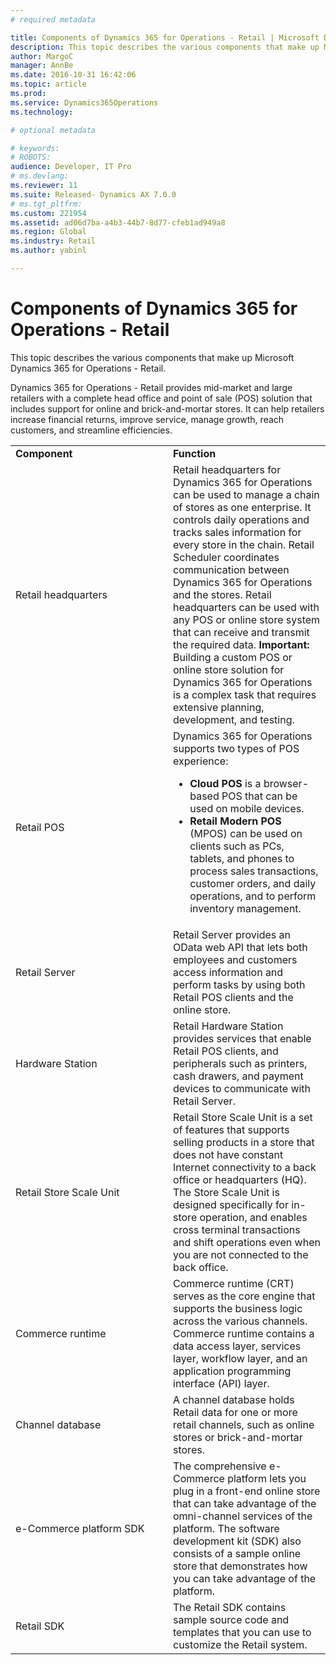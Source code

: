 ```yaml
---
# required metadata

title: Components of Dynamics 365 for Operations - Retail | Microsoft Docs
description: This topic describes the various components that make up Microsoft Dynamics 365 for Operations - Retail.
author: MargoC
manager: AnnBe
ms.date: 2016-10-31 16:42:06
ms.topic: article
ms.prod: 
ms.service: Dynamics365Operations
ms.technology: 

# optional metadata

# keywords: 
# ROBOTS: 
audience: Developer, IT Pro
# ms.devlang: 
ms.reviewer: 11
ms.suite: Released- Dynamics AX 7.0.0
# ms.tgt_pltfrm: 
ms.custom: 221954
ms.assetid: ad06d7ba-a4b3-44b7-8d77-cfeb1ad949a8
ms.region: Global
ms.industry: Retail
ms.author: yabinl

---
```


# Components of Dynamics 365 for Operations - Retail

This topic describes the various components that make up Microsoft Dynamics 365 for Operations - Retail.

Dynamics 365 for Operations - Retail provides mid-market and large retailers with a complete head office and point of sale (POS) solution that includes support for online and brick-and-mortar stores. It can help retailers increase financial returns, improve service, manage growth, reach customers, and streamline efficiencies.
<table>
<colgroup>
<col width="50%" />
<col width="50%" />
</colgroup>
<tbody>
<tr class="odd">
<td><strong>Component</strong></td>
<td><strong>Function</strong></td>
</tr>
<tr class="even">
<td>Retail headquarters</td>
<td>Retail headquarters for Dynamics 365 for Operations can be used to manage a chain of stores as one enterprise. It controls daily operations and tracks sales information for every store in the chain. Retail Scheduler coordinates communication between Dynamics 365 for Operations and the stores. Retail headquarters can be used with any POS or online store system that can receive and transmit the required data. <strong>Important:</strong> Building a custom POS or online store solution for Dynamics 365 for Operations is a complex task that requires extensive planning, development, and testing.</td>
</tr>
<tr class="odd">
<td>Retail POS</td>
<td>Dynamics 365 for Operations supports two types of POS experience:
<ul>
<li><strong>Cloud POS</strong> is a browser-based POS that can be used on mobile devices.</li>
<li><strong>Retail Modern POS</strong> (MPOS) can be used on clients such as PCs, tablets, and phones to process sales transactions, customer orders, and daily operations, and to perform inventory management.</li>
</ul></td>
</tr>
<tr class="even">
<td>Retail Server</td>
<td>Retail Server provides an OData web API that lets both employees and customers access information and perform tasks by using both Retail POS clients and the online store.</td>
</tr>
<tr class="odd">
<td>Hardware Station</td>
<td>Retail Hardware Station provides services that enable Retail POS clients, and peripherals such as printers, cash drawers, and payment devices to communicate with Retail Server.</td>
</tr>
<tr class="even">
<td>Retail Store Scale Unit</td>
<td>Retail Store Scale Unit is a set of features that supports selling products in a store that does not have constant Internet connectivity to a back office or headquarters (HQ). The Store Scale Unit is designed specifically for in-store operation, and enables cross terminal transactions and shift operations even when you are not connected to the back office.</td>
</tr>
<tr class="odd">
<td>Commerce runtime</td>
<td>Commerce runtime (CRT) serves as the core engine that supports the business logic across the various channels. Commerce runtime contains a data access layer, services layer, workflow layer, and an application programming interface (API) layer.</td>
</tr>
<tr class="even">
<td>Channel database</td>
<td>A channel database holds Retail data for one or more retail channels, such as online stores or brick-and-mortar stores.</td>
</tr>
<tr class="odd">
<td>e-Commerce platform SDK</td>
<td>The comprehensive e-Commerce platform lets you plug in a front-end online store that can take advantage of the omni-channel services of the platform. The software development kit (SDK) also consists of a sample online store that demonstrates how you can take advantage of the platform.</td>
</tr>
<tr class="even">
<td>Retail SDK</td>
<td>The Retail SDK contains sample source code and templates that you can use to customize the Retail system.</td>
</tr>
</tbody>
</table>




